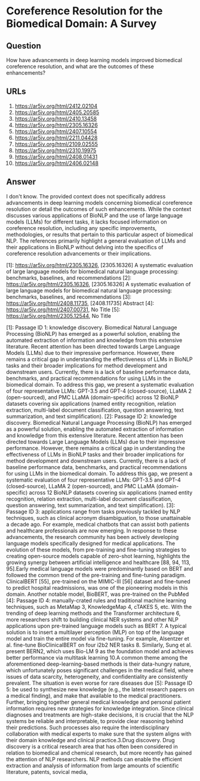 # Coreference Resolution for the Biomedical Domain: A Survey

## Question

How have advancements in deep learning models improved biomedical coreference resolution, and what are the outcomes of these enhancements?

## URLs

1. https://ar5iv.org/html/2412.02104
2. https://ar5iv.org/html/2405.20585
3. https://ar5iv.org/html/2410.13458
4. https://ar5iv.org/html/2305.16326
5. https://ar5iv.org/html/2407.10554
6. https://ar5iv.org/html/2211.04428
7. https://ar5iv.org/html/2109.02555
8. https://ar5iv.org/html/2310.19975
9. https://ar5iv.org/html/2408.01431
10. https://ar5iv.org/html/2406.02148

## Answer

I don't know. The provided context does not specifically address advancements in deep learning models concerning biomedical coreference resolution or detail the outcomes of such enhancements. While the context discusses various applications of BioNLP and the use of large language models (LLMs) for different tasks, it lacks focused information on coreference resolution, including any specific improvements, methodologies, or results that pertain to this particular aspect of biomedical NLP. The references primarily highlight a general evaluation of LLMs and their applications in BioNLP without delving into the specifics of coreference resolution advancements or their implications.

[1]: https://ar5iv.org/html/2305.16326, [2305.16326] A systematic evaluation of large language models for biomedical natural language processing: benchmarks, baselines, and recommendations
[2]: https://ar5iv.org/html/2305.16326, [2305.16326] A systematic evaluation of large language models for biomedical natural language processing: benchmarks, baselines, and recommendations
[3]: https://ar5iv.org/html/2408.11735, [2408.11735] Abstract
[4]: https://ar5iv.org/html/2407.00731, No Title
[5]: https://ar5iv.org/html/2305.12544, No Title

[1]: Passage ID 1: knowledge discovery. Biomedical Natural Language Processing (BioNLP) has emerged as a powerful solution, enabling the automated extraction of information and knowledge from this extensive literature. Recent attention has been directed towards Large Language Models (LLMs) due to their impressive performance. However, there remains a critical gap in understanding the effectiveness of LLMs in BioNLP tasks and their broader implications for method development and downstream users. Currently, there is a lack of baseline performance data, benchmarks, and practical recommendations for using LLMs in the biomedical domain. To address this gap, we present a systematic evaluation of four representative LLMs: GPT-3.5 and GPT-4 (closed-source), LLaMA 2 (open-sourced), and PMC LLaMA (domain-specific) across 12 BioNLP datasets covering six applications (named entity recognition, relation extraction, multi-label document classification, question answering, text summarization, and text simplification).
[2]: Passage ID 2: knowledge discovery. Biomedical Natural Language Processing (BioNLP) has emerged as a powerful solution, enabling the automated extraction of information and knowledge from this extensive literature. Recent attention has been directed towards Large Language Models (LLMs) due to their impressive performance. However, there remains a critical gap in understanding the effectiveness of LLMs in BioNLP tasks and their broader implications for method development and downstream users. Currently, there is a lack of baseline performance data, benchmarks, and practical recommendations for using LLMs in the biomedical domain. To address this gap, we present a systematic evaluation of four representative LLMs: GPT-3.5 and GPT-4 (closed-source), LLaMA 2 (open-sourced), and PMC LLaMA (domain-specific) across 12 BioNLP datasets covering six applications (named entity recognition, relation extraction, multi-label document classification, question answering, text summarization, and text simplification).
[3]: Passage ID 3: applications range from tasks previously tackled by NLP techniques, such as clinical acronym disambiguation, to those unattainable a decade ago. For example, medical chatbots that can assist both patients and healthcare professionals are now emerging. In response to these advancements, the research community has been actively developing language models specifically designed for medical applications. The evolution of these models, from pre-training and fine-tuning strategies to creating open-source models capable of zero-shot learning, highlights the growing synergy between artificial intelligence and healthcare [88, 94, 113, 95].Early medical language models were predominantly based on BERT and followed the common trend of the pre-training and fine-tuning paradigm. ClinicalBERT [55], pre-trained on the MIMIC-III [56] dataset and fine-tuned to predict hospital readmissions, was one of the pioneering models in this domain. Another notable model, BioBERT, was pre-trained on the PubMed
[4]: Passage ID 4: manually-crated rules and traditional machine learning techniques, such as MetaMap 3, KnowledgeMap 4, cTAKES 5, etc. With the trending of deep learning methods and the Transformer architecture 6, more researchers shift to building clinical NER systems and other NLP applications upon pre-trained language models such as BERT 7. A typical solution is to insert a multilayer perception (MLP) on top of the language model and train the entire model via fine-tuning. For example, Alsentzer et al. fine-tune BioClinicalBERT on four i2b2 NER tasks 8. Similarly, Sung et al. present BERN2, which uses Bio-LM 9 as the foundation model and achieves better performance via multitask learning 10.A common theme among the aforementioned deep-learning-based methods is their data-hungry nature, which unfortunately poses significant challenges in the medical field, where issues of data scarcity, heterogeneity, and confidentiality are consistently prevalent. The situation is even worse for rare diseases due
[5]: Passage ID 5: be used to synthesize new knowledge (e.g., the latest research papers on a medical finding), and make that available to the medical practitioners. Further, bringing together general medical knowledge and personal patient information requires new strategies for knowledge integration. Since clinical diagnoses and treatments are high-stake decisions, it is crucial that the NLP systems be reliable and interpretable, to provide clear reasoning behind their predictions. Such processes also require the interdisciplinary collaboration with medical experts to make sure that the system aligns with their domain knowledge and clinical practice.3.Drug discovery. Drug discovery is a critical research area that has often been considered in relation to biomedical and chemical research, but more recently has gained the attention of NLP researchers. NLP methods can enable the efficient extraction and analysis of information from large amounts of scientific literature, patents, sovical media,